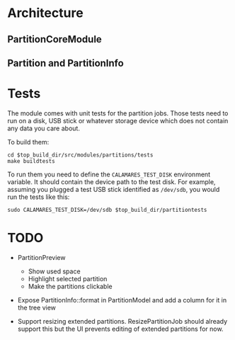 # Architecture

## PartitionCoreModule

## Partition and PartitionInfo

# Tests

The module comes with unit tests for the partition jobs. Those tests need to
run on a disk, USB stick or whatever storage device which does not contain any
data you care about.

To build them:

    cd $top_build_dir/src/modules/partitions/tests
    make buildtests

To run them you need to define the `CALAMARES_TEST_DISK` environment variable.
It should contain the device path to the test disk. For example, assuming you
plugged a test USB stick identified as `/dev/sdb`, you would run the tests like
this:

    sudo CALAMARES_TEST_DISK=/dev/sdb $top_build_dir/partitiontests

# TODO

- PartitionPreview
    - Show used space
    - Highlight selected partition
    - Make the partitions clickable

- Expose PartitionInfo::format in PartitionModel and add a column for it in the tree view

- Support resizing extended partitions. ResizePartitionJob should already
  support this but the UI prevents editing of extended partitions for now.
